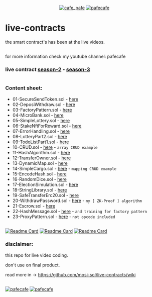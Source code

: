 <p align="center"> 
  <a href="https://twitter.com/cafe_pafe" target="blank"><img src="https://img.shields.io/twitter/follow/cafe_pafe?logo=twitter&style=plastic&labelColor=334455" alt="cafe_pafe" /></a> 
<a href="https://youtube.com/pafecafe" target="blank"><img src="https://img.shields.io/badge/youtube-watch-red/follow/cafe_pafe?logo=youtube&style=plastic&logoColor=red&labelColor=334455" alt="pafecafe" /></a> 
</p>

# live-contracts
the smart contract's has been at the live videos.
##
for more information check my youtube channel: pafecafe


### **live contract** [season-2](https://github.com/mosi-sol/live-contracts-s2) - [season-3](https://github.com/mosi-sol/live-contract-s3) 

#
### Content sheet:

- 01-SecureSendToken.sol - [here](https://github.com/mosi-sol/live-contracts/tree/main/episode-1)
- 02-DeposiWithdraw.sol - [here](https://github.com/mosi-sol/live-contracts/tree/main/episode-2)
- 03-FactoryPattern.sol - [here](https://github.com/mosi-sol/live-contracts/tree/main/episode-3)
- 04-MicroBank.sol - [here](https://github.com/mosi-sol/live-contracts/tree/main/episode-4)
- 05-SimpleLottery.sol - [here](https://github.com/mosi-sol/live-contracts/tree/main/episode-5)
- 06-StakeNftForReward.sol - [here](https://github.com/mosi-sol/live-contracts/tree/main/episode-6)
- 07-ErrorHandling.sol - [here](https://github.com/mosi-sol/live-contracts/tree/main/episode-7)
- 08-LotteryPart2.sol - [here](https://github.com/mosi-sol/live-contracts/tree/main/episode-8)
- 09-TodoListPart1.sol - [here](https://github.com/mosi-sol/live-contracts/tree/main/episode-9)
- 10-CRUD.sol - [here](https://github.com/mosi-sol/live-contracts/tree/main/episode-10) - `array CRUD example`
- 11-HashAlgorithm.sol - [here](https://github.com/mosi-sol/live-contracts/tree/main/episode-11)
- 12-TransferOwner.sol - [here](https://github.com/mosi-sol/live-contracts/tree/main/episode-12)
- 13-DynamicMap.sol - [here](https://github.com/mosi-sol/live-contracts/tree/main/episode-13)
- 14-SimpleCargo.sol - [here](https://github.com/mosi-sol/live-contracts/tree/main/episode-14) - `mapping CRUD example`
- 15-EncodeHash.sol - [here](https://github.com/mosi-sol/live-contracts/tree/main/episode-15)
- 16-RandomDice.sol - [here](https://github.com/mosi-sol/live-contracts/tree/main/episode-16)
- 17-ElectionSimulation.sol - [here](https://github.com/mosi-sol/live-contracts/tree/main/episode-17)
- 18-StringLibrary.sol - [here](https://github.com/mosi-sol/live-contracts/tree/main/episode-18)
- 19-SafeTransferErc20.sol - [here](https://github.com/mosi-sol/live-contracts/tree/main/episode-19)
- 20-WithdrawPassword.sol - [here](https://github.com/mosi-sol/live-contracts/tree/main/episode-20) - `my [ ZK-Proof ] algorithm`
- 21-Escrow.sol - [here](https://github.com/mosi-sol/live-contracts/tree/main/episode-21)
- 22-HashMessage.sol - [here](https://github.com/mosi-sol/live-contracts/tree/main/episode-22) - `and training for factory pattern`
- 23-ProxyPattern.sol - [here](https://github.com/mosi-sol/live-contracts/tree/main/episode-23) - `not opcode included`

##

[![Readme Card](https://github-readme-stats.vercel.app/api/pin/?username=mosi-sol&repo=live-contracts)](https://github.com/mosi-sol/live-contracts)
[![Readme Card](https://github-readme-stats.vercel.app/api/pin/?username=mosi-sol&repo=live-contracts-s2)](https://github.com/mosi-sol/live-contracts-s2)
[![Readme Card](https://github-readme-stats.vercel.app/api/pin/?username=mosi-sol&repo=live-contract-s3)](https://github.com/mosi-sol/live-contract-s3)

### disclaimer:

this repo for live video coding.

don't use on final product.

read more in -> https://github.com/mosi-sol/live-contracts/wiki

##

<div>
<span align="left"> 
<a href="https://github.com/mosi-sol/live-contracts" target="blank">
  <img src="https://img.shields.io/github/license/mosi-sol/live-contracts" alt="pafecafe" /></a> 
</span>
<span align="center"> 
<a href="https://img.shields.io/twitter/url?url=https%3A%2F%2Fgithub.com%2Fmosi-sol%2Flive-contracts" target="blank"><img src="https://img.shields.io/twitter/url?url=https%3A%2F%2Fgithub.com%2Fmosi-sol%2Flive-contracts" alt="pafecafe" /></a> 
</span>
</div>


